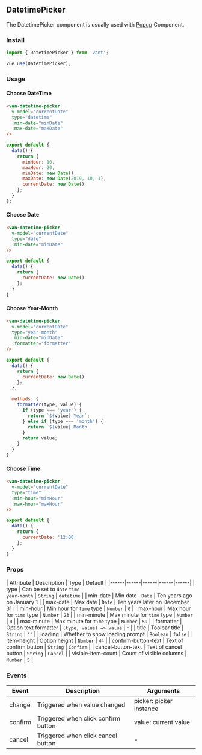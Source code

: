 ## DatetimePicker
The DatetimePicker component is usually used with [Popup](#/en-US/popup) Component.

### Install
``` javascript
import { DatetimePicker } from 'vant';

Vue.use(DatetimePicker);
```

### Usage

#### Choose DateTime

```html
<van-datetime-picker
  v-model="currentDate"
  type="datetime"
  :min-date="minDate"
  :max-date="maxDate"
/>
```

```javascript
export default {
  data() {
    return {
      minHour: 10,
      maxHour: 20,
      minDate: new Date(),
      maxDate: new Date(2019, 10, 1),
      currentDate: new Date()
    };
  }
};
```

#### Choose Date

```html
<van-datetime-picker
  v-model="currentDate"
  type="date"
  :min-date="minDate"
/>
```

```js
export default {
  data() {
    return {
      currentDate: new Date()
    };
  }
}
```

#### Choose Year-Month

```html
<van-datetime-picker
  v-model="currentDate"
  type="year-month"
  :min-date="minDate"
  :formatter="formatter"
/>
```

```js
export default {
  data() {
    return {
      currentDate: new Date()
    };
  },

  methods: {
    formatter(type, value) {
      if (type === 'year') {
        return `${value} Year`;
      } else if (type === 'month') {
        return `${value} Month`
      }
      return value;
    }
  }
}
```

#### Choose Time

```html
<van-datetime-picker
  v-model="currentDate"
  type="time"
  :min-hour="minHour"
  :max-hour="maxHour"
/>
```

```js
export default {
  data() {
    return {
      currentDate: '12:00'
    };
  }
}
```

### Props

| Attribute | Description | Type | Default |
|------|------|------|------|------|
| type | Can be set to `date` `time`<br> `year-month` | `String` | `datetime` |
| min-date | Min date | `Date` | Ten years ago on January 1 |
| max-date | Max date | `Date` | Ten years later on December 31 |
| min-hour | Min hour for `time` type | `Number` | `0` |
| max-hour | Max hour for `time` type | `Number` | `23` |
| min-minute | Max minute for `time` type | `Number` | `0` |
| max-minute | Max minute for `time` type | `Number` | `59` |
| formatter | Option text formatter | `(type, value) => value` | - |
| title | Toolbar title | `String` | `''` |
| loading | Whether to show loading prompt | `Boolean` | `false` |
| item-height | Option height | `Number` | `44` |
| confirm-button-text | Text of confirm button | `String` | `Confirm` |
| cancel-button-text | Text of cancel button | `String` | `Cancel` |
| visible-item-count | Count of visible columns | `Number` | `5` |

### Events

| Event | Description | Arguments |
|------|------|------|
| change | Triggered when value changed | picker: picker instance |
| confirm | Triggered when click confirm button | value: current value |
| cancel | Triggered when click cancel button | - |
